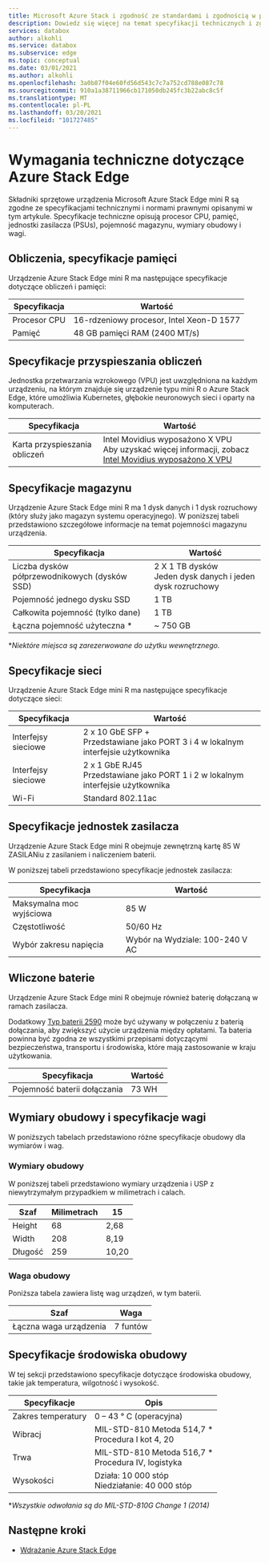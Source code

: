 ```yaml
---
title: Microsoft Azure Stack i zgodność ze standardami i zgodnością w programie Edge Microsoft Docs
description: Dowiedz się więcej na temat specyfikacji technicznych i zgodności dla urządzenia z Azure Stack Edge mini R
services: databox
author: alkohli
ms.service: databox
ms.subservice: edge
ms.topic: conceptual
ms.date: 03/01/2021
ms.author: alkohli
ms.openlocfilehash: 3a0b87f04e60fd56d543c7c7a752cd788e087c78
ms.sourcegitcommit: 910a1a38711966cb171050db245fc3b22abc8c5f
ms.translationtype: MT
ms.contentlocale: pl-PL
ms.lasthandoff: 03/20/2021
ms.locfileid: "101727485"
---
```

# <a name="azure-stack-edge-mini-r-technical-specifications"></a>Wymagania techniczne dotyczące Azure Stack Edge

Składniki sprzętowe urządzenia Microsoft Azure Stack Edge mini R są zgodne ze specyfikacjami technicznymi i normami prawnymi opisanymi w tym artykule. Specyfikacje techniczne opisują procesor CPU, pamięć, jednostki zasilacza (PSUs), pojemność magazynu, wymiary obudowy i wagi.


## <a name="compute-memory-specifications"></a>Obliczenia, specyfikacje pamięci

Urządzenie Azure Stack Edge mini R ma następujące specyfikacje dotyczące obliczeń i pamięci:

| Specyfikacja           | Wartość                  |
|-------------------------|------------------------|
| Procesor CPU    | 16-rdzeniowy procesor, Intel Xeon-D 1577 |
| Pamięć              | 48 GB pamięci RAM (2400 MT/s)                  |


## <a name="compute-acceleration-specifications"></a>Specyfikacje przyspieszania obliczeń

Jednostka przetwarzania wzrokowego (VPU) jest uwzględniona na każdym urządzeniu, na którym znajduje się urządzenie typu mini R o Azure Stack Edge, które umożliwia Kubernetes, głębokie neuronowych sieci i oparty na komputerach.

| Specyfikacja           | Wartość                  |
|-------------------------|------------------------|
| Karta przyspieszania obliczeń         | Intel Movidius wyposażono X VPU <br> Aby uzyskać więcej informacji, zobacz [Intel Movidius wyposażono X VPU](https://www.movidius.com/MyriadX) |


## <a name="storage-specifications"></a>Specyfikacje magazynu

Urządzenie Azure Stack Edge mini R ma 1 dysk danych i 1 dysk rozruchowy (który służy jako magazyn systemu operacyjnego). W poniższej tabeli przedstawiono szczegółowe informacje na temat pojemności magazynu urządzenia.

|     Specyfikacja                          |     Wartość             |
|--------------------------------------------|-----------------------|
|    Liczba dysków półprzewodnikowych (dysków SSD)     |    2 X 1 TB dysków <br> Jeden dysk danych i jeden dysk rozruchowy                  |
|    Pojemność jednego dysku SSD                     |    1 TB               |
|    Całkowita pojemność (tylko dane)              |    1 TB              |
|    Łączna pojemność użyteczna *                  |    ~ 750 GB        |

**Niektóre miejsca są zarezerwowane do użytku wewnętrznego.*

## <a name="network-specifications"></a>Specyfikacje sieci

Urządzenie Azure Stack Edge mini R ma następujące specyfikacje dotyczące sieci:


|Specyfikacja  |Wartość  |
|---------|---------|
|Interfejsy sieciowe    |2 x 10 GbE SFP + <br> Przedstawiane jako PORT 3 i 4 w lokalnym interfejsie użytkownika           |
|Interfejsy sieciowe    |2 x 1 GbE RJ45 <br> Przedstawiane jako PORT 1 i 2 w lokalnym interfejsie użytkownika          |
|Wi-Fi   |Standard 802.11ac         |


## <a name="power-supply-unit-specifications"></a>Specyfikacje jednostek zasilacza

Urządzenie Azure Stack Edge mini R obejmuje zewnętrzną kartę 85 W ZASILANiu z zasilaniem i naliczeniem baterii.

W poniższej tabeli przedstawiono specyfikacje jednostek zasilacza:

| Specyfikacja           | Wartość                      |
|-------------------------|----------------------------|
| Maksymalna moc wyjściowa    | 85 W                       |
| Częstotliwość               | 50/60 Hz                   |
| Wybór zakresu napięcia | Wybór na Wydziale: 100-240 V AC |



## <a name="included-battery"></a>Wliczone baterie

Urządzenie Azure Stack Edge mini R obejmuje również baterię dołączaną w ramach zasilacza.

Dodatkowy [Typ baterii 2590](https://www.bren-tronics.com/bt-70791ck.html) może być używany w połączeniu z baterią dołączania, aby zwiększyć użycie urządzenia między opłatami. Ta bateria powinna być zgodna ze wszystkimi przepisami dotyczącymi bezpieczeństwa, transportu i środowiska, które mają zastosowanie w kraju użytkowania.


| Specyfikacja           | Wartość                      |
|-------------------------|----------------------------|
| Pojemność baterii dołączania | 73 WH                    |

## <a name="enclosure-dimensions-and-weight-specifications"></a>Wymiary obudowy i specyfikacje wagi

W poniższych tabelach przedstawiono różne specyfikacje obudowy dla wymiarów i wag.

### <a name="enclosure-dimensions"></a>Wymiary obudowy

W poniższej tabeli przedstawiono wymiary urządzenia i USP z niewytrzymałym przypadkiem w milimetrach i calach.

|     Szaf     |     Milimetrach     |     15     |
|-------------------|---------------------|----------------|
|    Height         |    68            |    2,68          |
|    Width          |    208          |      8,19          |
|    Długość          |   259           |    10,20          |


### <a name="enclosure-weight"></a>Waga obudowy

Poniższa tabela zawiera listę wag urządzeń, w tym baterii.

|     Szaf                                 |     Waga          |
|-----------------------------------------------|---------------------|
|    Łączna waga urządzenia     |    7 funtów          |

## <a name="enclosure-environment-specifications"></a>Specyfikacje środowiska obudowy


W tej sekcji przedstawiono specyfikacje dotyczące środowiska obudowy, takie jak temperatura, wilgotność i wysokość.


|     Specyfikacje             |     Opis                                                          |
|--------------------------------|--------------------------------------------------------------------------|
|     Zakres temperatury          |     0 – 43 ° C (operacyjna)                                              |
|     Wibracj                  |     MIL-STD-810 Metoda 514,7 *<br> Procedura I kot 4, 20                  |
|     Trwa                      |     MIL-STD-810 Metoda 516,7 *<br> Procedura IV, logistyka                 |
|     Wysokości                   |     Działa: 10 000 stóp<br> Niedziałanie: 40 000 stóp          |

**Wszystkie odwołania są do MIL-STD-810G Change 1 (2014)*


## <a name="next-steps"></a>Następne kroki

- [Wdrażanie Azure Stack Edge](azure-stack-edge-placeholder.md)
